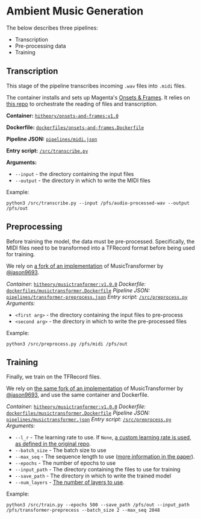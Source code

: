 # Ambient Music Generation

The below describes three pipelines:

* Transcription
* Pre-processing data
* Training

## Transcription

This stage of the pipeline transcribes incoming `.wav` files into `.midi` files.

The container installs and sets up Magenta's [Onsets & Frames](https://github.com/magenta/magenta/tree/master/magenta/models/onsets_frames_transcription). It relies on [this repo](https://github.com/thekevinscott/onsets-and-frames-transcription) to orchestrate the reading of files and transcription.

**Container:** [`hitheory/onsets-and-frames:v1.0`](https://hub.docker.com/repository/docker/hitheory/musictransformer)

**Dockerfile:** [`dockerfiles/onsets-and-frames.Dockerfile`](dockerfiles/onsets-and-frames.Dockerfile)

**Pipeline JSON:** [`pipelines/midi.json`](pipelines/midi.json)

**Entry script:** [`/src/transcribe.py`](https://github.com/thekevinscott/onsets-and-frames-transcription/blob/master/transcribe.py)

**Arguments:**
* `--input` - the directory containing the input files
* `--output` - the directory in which to write the MIDI files

Example:

```
python3 /src/transcribe.py --input /pfs/audio-processed-wav --output /pfs/out
```

## Preprocessing

Before training the model, the data must be pre-processed. Specifically, the MIDI files need to be transformed into a TFRecord format before being used for training.

We rely on [a fork of an implementation](https://github.com/thekevinscott/MusicTransformer-tensorflow2.0) of MusicTransformer by [@jason9693](https://github.com/jason9693).

*Container:* [`hitheory/musictranformer:v1.0.0`](https://hub.docker.com/repository/docker/hitheory/musictransformer)
*Dockerfile:* [`dockerfiles/musictransformer.Dockerfile`](dockerfiles/musictransformer.Dockerfile)
*Pipeline JSON:* [`pipelines/transformer-preprocess.json`](pipelines/transformer-preprocess.json)
*Entry script:* [`/src/preprocess.py`](https://github.com/thekevinscott/MusicTransformer-tensorflow2.0/blob/master/preprocess.py)
*Arguments:*
* `<first arg>` - the directory containing the input files to pre-process
* `<second arg>` - the directory in which to write the pre-processed files

Example:

```
python3 /src/preprocess.py /pfs/midi /pfs/out
```

## Training

Finally, we train on the TFRecord files.

We rely on [the same fork of an implementation](https://github.com/thekevinscott/MusicTransformer-tensorflow2.0) of MusicTransformer by [@jason9693](https://github.com/jason9693), and use the same container and Dockerfile.

*Container:* [`hitheory/musictranformer:v1.0.0`](https://hub.docker.com/repository/docker/hitheory/musictransformer)
*Dockerfile:* [`dockerfiles/musictransformer.Dockerfile`](dockerfiles/musictransformer.Dockerfile)
*Pipeline JSON:* [`pipelines/musictransformer.json`](pipelines/musictransformer.json)
*Entry script:* [`/src/preprocess.py`](https://github.com/thekevinscott/MusicTransformer-tensorflow2.0/blob/master/train.py)
*Arguments:*
* `--l_r` - The learning rate to use. If `None`, [a custom learning rate is used, as defined in the original repo](https://github.com/thekevinscott/MusicTransformer-tensorflow2.0#hyper-parameter).
* `--batch_size` - The batch size to use
* `--max_seq` - The sequence length to use ([more information in the paper](https://arxiv.org/pdf/1809.04281.pdf)).
* `--epochs` - The number of epochs to use
* `--input_path` - The directory containing the files to use for training
* `--save_path` - The directory in which to write the trained model
* `--num_layers` - [The number of layers to use](https://github.com/thekevinscott/MusicTransformer-tensorflow2.0/blob/master/model.py#L15).


Example:

```
python3 /src/train.py --epochs 500 --save_path /pfs/out --input_path /pfs/transformer-preprecess --batch_size 2 --max_seq 2048
```
